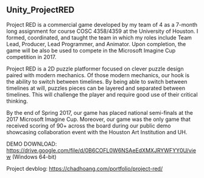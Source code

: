 ## Unity_ProjectRED
Project RED is a commercial game developed by my team of 4 as a 7-month long assignment for course COSC 4358/4359 at the University of Houston. I formed, coordinated, and taught the team in which my roles include Team Lead, Producer, Lead Programmer, and Animator. Upon completion, the game will be also be used to compete in the Microsoft Imagine Cup competition in 2017.

Project RED is a 2D puzzle platformer focused on clever puzzle design paired with modern mechanics. Of those modern mechanics, our hook is the ability to switch between timelines. By being able to switch between timelines at will, puzzles pieces can be layered and separated between timelines. This will challenge the player and require good use of their critical thinking.

By the end of Spring 2017, our game has placed national semi-finals at the 2017 Microsoft Imagine Cup. Moreover, our game was the only game that received scoring of 90+ across the board during our public demo showcasing collaboration event with the Houston Art Institution and UH.

DEMO DOWNLOAD: https://drive.google.com/file/d/0B6COFL0W6NSAeEdXMXJRYWFYY0U/view (Windows 64-bit)

Project devblog: https://chadhoang.com/portfolio/project-red/
